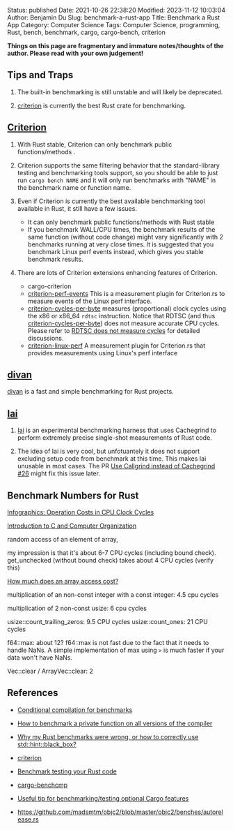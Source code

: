 Status: published
Date: 2021-10-26 22:38:20
Modified: 2023-11-12 10:03:04
Author: Benjamin Du
Slug: benchmark-a-rust-app
Title: Benchmark a Rust App
Category: Computer Science
Tags: Computer Science, programming, Rust, bench, benchmark, cargo, cargo-bench, criterion

**Things on this page are fragmentary and immature notes/thoughts of the author. Please read with your own judgement!**

## Tips and Traps 

1. The built-in benchmarking is still unstable and will likely be deprecated.

2. [criterion](https://crates.io/crates/criterion)
    is currently the best Rust crate for benchmarking.

## [Criterion](https://crates.io/crates/criterion)

1. With Rust stable, 
    Criterion can only benchmark public functions/methods
    .

2. Criterion supports the same filtering behavior that the standard-library testing and benchmarking tools support, 
    so you should be able to just run `cargo bench NAME` 
    and it will only run benchmarks with "NAME" in the benchmark name or function name.

3. Even if Criterion is currently the best available benchmarking tool available in Rust,
    it still have a few issues.
    - It can only benchmark public functions/methods with Rust stable
    - If you benchmark WALL/CPU times, 
        the benchmark results of the same function (without code change)
        might vary significantly with 2 benchmarks running at very close times.
        It is suggested that you benchmark Linux perf events instead,
        which gives you stable benchmark results.

4. There are lots of Criterion extensions enhancing features of Criterion.
    - cargo-criterion
    - [criterion-perf-events](https://crates.io/crates/criterion-perf-events)
        This is a measurement plugin for Criterion.rs to measure events of the Linux perf interface.
    - [criterion-cycles-per-byte](https://crates.io/crates/criterion-cycles-per-byte)
        measures (proportional) clock cycles using the x86 or x86_64 `rdtsc` instruction.
        Notice that RDTSC 
        (and thus [criterion-cycles-per-byte](https://crates.io/crates/criterion-cycles-per-byte))
        does not measure accurate CPU cycles.
        Please refer to
        [RDTSC does not measure cycles](https://github.com/wainwrightmark/criterion-cycles-per-byte/issues/1)
        for detailed discussions.
    - [criterion-linux-perf](https://crates.io/crates/criterion-linux-perf)
        A measurement plugin for Criterion.rs that provides measurements using Linux's perf interface

## [divan](https://github.com/nvzqz/divan)
[divan](https://github.com/nvzqz/divan)
is a fast and simple benchmarking for Rust projects.

## [Iai](https://crates.io/crates/iai)
1. [Iai](https://crates.io/crates/iai)
    is an experimental benchmarking harness 
    that uses Cachegrind to perform extremely precise single-shot measurements of Rust code.

2. The idea of Iai is very cool,
    but unfotuantely it does not support excluding setup code from benchmark at this time.
    This makes Iai unusable in most cases.
    The PR
    [Use Callgrind instead of Cachegrind #26](https://github.com/bheisler/iai/pull/26)
    might fix this issue later.

## Benchmark Numbers for Rust

[Infographics: Operation Costs in CPU Clock Cycles](http://ithare.com/infographics-operation-costs-in-cpu-clock-cycles/)

[Introduction to C and Computer Organization](https://sites.google.com/site/arch1utep/home/course_outline/msp430-instruction-timing)

random access of an element of array,

my impression is that it's about 6-7 CPU cycles (including bound check).
get_unchecked (without bound check) takes about 4 CPU cycles (verify this)

[How much does an array access cost?](https://pqnelson.github.io/2021/08/23/array-access-cost.html)

multiplication of an non-const integer with a const integer: 4.5 cpu cycles 

multiplication of 2 non-const usize: 6 cpu cycles

usize::count_trailing_zeros: 9.5 CPU cycles
usize::count_ones: 21 CPU cycles

f64::max: about 12?
f64::max is not fast due to the fact that it needs to handle NaNs.
A simple implementation of max using `>`
is much faster if your data won't have NaNs.


Vec::clear / ArrayVec::clear: 2



## References

- [Conditional compilation for benchmarks](https://users.rust-lang.org/t/conditional-compilation-for-benchmarks/47227)

- [How to benchmark a private function on all versions of the compiler](https://users.rust-lang.org/t/how-to-benchmark-a-private-function-on-all-versions-of-the-compiler/11210)

- [Why my Rust benchmarks were wrong, or how to correctly use std::hint::black_box?](https://gendignoux.com/blog/2022/01/31/rust-benchmarks.html)

- [criterion](https://crates.io/crates/criterion)

- [Benchmark testing your Rust code](https://www.youtube.com/watch?v=eIB3Pd5LBkc)

- [cargo-benchcmp](https://github.com/BurntSushi/cargo-benchcmp)

- [Useful tip for benchmarking/testing optional Cargo features](https://users.rust-lang.org/t/useful-tip-for-benchmarking-testing-optional-cargo-features/60365)

- https://github.com/madsmtm/objc2/blob/master/objc2/benches/autorelease.rs


